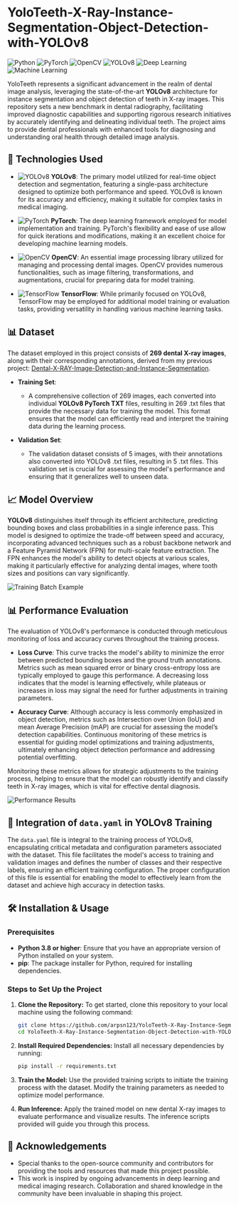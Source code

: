 # YoloTeeth-X-Ray-Instance-Segmentation-Object-Detection-with-YOLOv8

![Python](https://img.shields.io/badge/python-3.8%2B-blue.svg) ![PyTorch](https://img.shields.io/badge/pytorch-1.9.0-red.svg) ![OpenCV](https://img.shields.io/badge/opencv-4.5.1-brightgreen.svg)  ![YOLOv8](https://img.shields.io/badge/yolov8-v0.1.0-orange.svg)  ![Deep Learning](https://img.shields.io/badge/deep%20learning-%F0%9F%8C%8C-blueviolet.svg) ![Machine Learning](https://img.shields.io/badge/machine%20learning-%F0%9F%92%96-green.svg)

YoloTeeth represents a significant advancement in the realm of dental image analysis, leveraging the state-of-the-art **YOLOv8** architecture for instance segmentation and object detection of teeth in X-ray images. This repository sets a new benchmark in dental radiography, facilitating improved diagnostic capabilities and supporting rigorous research initiatives by accurately identifying and delineating individual teeth. The project aims to provide dental professionals with enhanced tools for diagnosing and understanding oral health through detailed image analysis.

## 🚀 Technologies Used

- ![YOLOv8](https://img.shields.io/badge/yolov8-0.1.0-orange.svg) **YOLOv8**: The primary model utilized for real-time object detection and segmentation, featuring a single-pass architecture designed to optimize both performance and speed. YOLOv8 is known for its accuracy and efficiency, making it suitable for complex tasks in medical imaging.
  


- ![PyTorch](https://img.shields.io/badge/pytorch-1.9.0-red.svg) **PyTorch**: The deep learning framework employed for model implementation and training. PyTorch's flexibility and ease of use allow for quick iterations and modifications, making it an excellent choice for developing machine learning models.


- ![OpenCV](https://img.shields.io/badge/opencv-4.5.1-brightgreen.svg) **OpenCV**: An essential image processing library utilized for managing and processing dental images. OpenCV provides numerous functionalities, such as image filtering, transformations, and augmentations, crucial for preparing data for model training.


- ![TensorFlow](https://img.shields.io/badge/tensorflow-2.6.0-lightgrey.svg) **TensorFlow**: While primarily focused on YOLOv8, TensorFlow may be employed for additional model training or evaluation tasks, providing versatility in handling various machine learning tasks.



## 📊 Dataset

The dataset employed in this project consists of **269 dental X-ray images**, along with their corresponding annotations, derived from my previous project: [Dental-X-RAY-Image-Detection-and-Instance-Segmentation](https://github.com/arpsn123/Dental-X-RAY-Image-Detection-and-Instance-Segmentation.git).

- **Training Set**: 
  - A comprehensive collection of 269 images, each converted into individual **YOLOv8 PyTorch TXT** files, resulting in 269 .txt files that provide the necessary data for training the model. This format ensures that the model can efficiently read and interpret the training data during the learning process.

- **Validation Set**: 
  - The validation dataset consists of 5 images, with their annotations also converted into YOLOv8 .txt files, resulting in 5 .txt files. This validation set is crucial for assessing the model's performance and ensuring that it generalizes well to unseen data.

## 📈 Model Overview

**YOLOv8** distinguishes itself through its efficient architecture, predicting bounding boxes and class probabilities in a single inference pass. This model is designed to optimize the trade-off between speed and accuracy, incorporating advanced techniques such as a robust backbone network and a Feature Pyramid Network (FPN) for multi-scale feature extraction. The FPN enhances the model's ability to detect objects at various scales, making it particularly effective for analyzing dental images, where tooth sizes and positions can vary significantly.

![Training Batch Example](https://github.com/arpsn123/YoloTeeth-X-Ray-Instance-Segmentation-Object-Detection-with-YOLOv8/assets/112195431/279db196-66e0-4da9-a69d-84c7a4498873)

## 📊 Performance Evaluation

The evaluation of YOLOv8's performance is conducted through meticulous monitoring of loss and accuracy curves throughout the training process.

- **Loss Curve**: This curve tracks the model's ability to minimize the error between predicted bounding boxes and the ground truth annotations. Metrics such as mean squared error or binary cross-entropy loss are typically employed to gauge this performance. A decreasing loss indicates that the model is learning effectively, while plateaus or increases in loss may signal the need for further adjustments in training parameters.

- **Accuracy Curve**: Although accuracy is less commonly emphasized in object detection, metrics such as Intersection over Union (IoU) and mean Average Precision (mAP) are crucial for assessing the model’s detection capabilities. Continuous monitoring of these metrics is essential for guiding model optimizations and training adjustments, ultimately enhancing object detection performance and addressing potential overfitting.

Monitoring these metrics allows for strategic adjustments to the training process, helping to ensure that the model can robustly identify and classify teeth in X-ray images, which is vital for effective dental diagnosis.

![Performance Results](https://github.com/arpsn123/YoloTeeth-X-Ray-Instance-Segmentation-Object-Detection-with-YOLOv8/assets/112195431/24ecb4c0-724a-4ee8-bb94-95896471b61d)

## 📁 Integration of `data.yaml` in YOLOv8 Training

The `data.yaml` file is integral to the training process of YOLOv8, encapsulating critical metadata and configuration parameters associated with the dataset. This file facilitates the model's access to training and validation images and defines the number of classes and their respective labels, ensuring an efficient training configuration. The proper configuration of this file is essential for enabling the model to effectively learn from the dataset and achieve high accuracy in detection tasks.

## 🛠️ Installation & Usage

### Prerequisites
- **Python 3.8 or higher**: Ensure that you have an appropriate version of Python installed on your system.
- **pip**: The package installer for Python, required for installing dependencies.

### Steps to Set Up the Project

1. **Clone the Repository:**
   To get started, clone this repository to your local machine using the following command:
   ```bash
   git clone https://github.com/arpsn123/YoloTeeth-X-Ray-Instance-Segmentation-Object-Detection-with-YOLOv8.git
   cd YoloTeeth-X-Ray-Instance-Segmentation-Object-Detection-with-YOLOv8
   ```

2. **Install Required Dependencies:**
   Install all necessary dependencies by running:
   ```bash
   pip install -r requirements.txt
   ```

3. **Train the Model:**
   Use the provided training scripts to initiate the training process with the dataset. Modify the training parameters as needed to optimize model performance.

4. **Run Inference:**
   Apply the trained model on new dental X-ray images to evaluate performance and visualize results. The inference scripts provided will guide you through this process.

## 🌟 Acknowledgements

- Special thanks to the open-source community and contributors for providing the tools and resources that made this project possible.
- This work is inspired by ongoing advancements in deep learning and medical imaging research. Collaboration and shared knowledge in the community have been invaluable in shaping this project.


